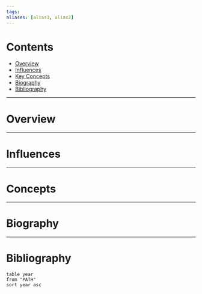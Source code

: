 ```yaml
---
tags:
aliases: [alias1, alias2]
---
```


# Contents
- [Overview](#overview)
- [Influences](#influences)
- [Key Concepts](#concepts)
- [Biography](#biography)
- [Bibliography](#bibliography)

---

# Overview

---

# Influences

---

# Concepts

---

# Biography

---

# Bibliography

```dataview
table year
from "PATH"
sort year asc
```

